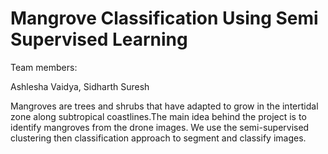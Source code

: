 # Mangrove Classification Using Semi Supervised Learning 

Team members:

Ashlesha Vaidya, Sidharth Suresh

Mangroves are trees and shrubs that have adapted to grow in the intertidal zone along subtropical coastlines.The main idea behind the project is to identify mangroves from the drone images. We use the semi-supervised clustering then classification approach to segment and classify images.

